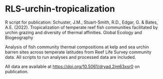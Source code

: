 # RLS-urchin-tropicalization
R script for publication: Schuster, J.M., Stuart-Smith, R.D., Edgar, G. & Bates, A.E. (2022). Tropicalization of temperate reef fish communities facilitated by urchin grazing and diversity of thermal affinities. Global Ecology and Biogeography

Analysis of fish community thermal compositions at kelp and sea urchin barren sites across temperate latitudes from Reef Life Survey community data.
All scripts to run analyses and processed data are included.

All data are available at https://doi.org/10.5061/dryad.2jm63xsr0 on publication.


